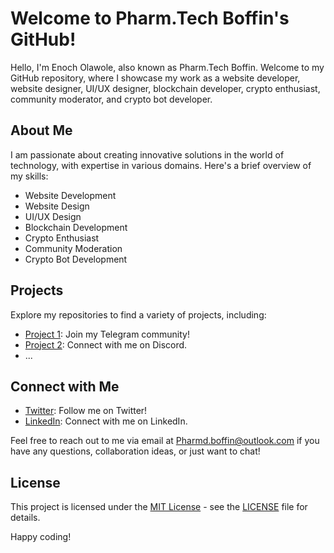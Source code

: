  # Welcome to Pharm.Tech Boffin's GitHub!

Hello, I'm Enoch Olawole, also known as Pharm.Tech Boffin. Welcome to my GitHub repository, where I showcase my work as a website developer, website designer, UI/UX designer, blockchain developer, crypto enthusiast, community moderator, and crypto bot developer.

## About Me

I am passionate about creating innovative solutions in the world of technology, with expertise in various domains. Here's a brief overview of my skills:

- Website Development
- Website Design
- UI/UX Design
- Blockchain Development
- Crypto Enthusiast
- Community Moderation
- Crypto Bot Development

## Projects

Explore my repositories to find a variety of projects, including:

- [Project 1](https://t.me/P_boffincommunity): Join my Telegram community!
- [Project 2](https://discord.gg/4x3DYWcu): Connect with me on Discord.
- ...

## Connect with Me

- [Twitter](https://x.com/pharmD_boffin): Follow me on Twitter!
- [LinkedIn](https://www.linkedin.com/in/enoch-olawole-33354426a): Connect with me on LinkedIn.

Feel free to reach out to me via email at [Pharmd.boffin@outlook.com](mailto:Pharmd.boffin@outlook.com) if you have any questions, collaboration ideas, or just want to chat!

## License

This project is licensed under the [MIT License](LICENSE) - see the [LICENSE](LICENSE) file for details.

Happy coding!
